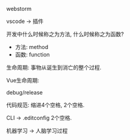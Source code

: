 webstorm

vscode -> 插件

开发中什么时候称之为方法, 什么时候称之为函数?

* 方法: method
* 函数: function



生命周期: 事物从诞生到消亡的整个过程.

Vue生命周期: 



debug/release



代码规范: 缩进4个空格, 2个空格.



CLI -> .editconfig 2个空格.



机器学习 -> 人脑学习过程

